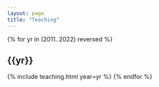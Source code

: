 ```yaml
---
layout: page
title: "Teaching"
---
```


<!-- I coordinate the <a href="https://study.unimelb.edu.au/find/courses/graduate/master-of-data-science/">Master of Data Science</a> degree, alongside <a href="https://findanexpert.unimelb.edu.au/display/person600991">Howard Bondell</a>. -->

{% for yr in (2011..2022) reversed %}
## {{yr}}
{% include teaching.html year=yr %}
{% endfor %}

